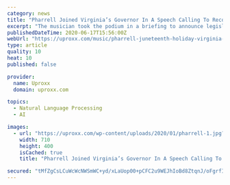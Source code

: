 ```yaml
---
category: news
title: "Pharrell Joined Virginia’s Governor In A Speech Calling To Recognize Juneteenth As A State Holiday"
excerpt: "The musician took the podium in a briefing to announce legislature that would recognize Juneteenth as a paid holiday."
publishedDateTime: 2020-06-17T15:56:00Z
webUrl: "https://uproxx.com/music/pharrell-juneteenth-holiday-virginia-governor/"
type: article
quality: 10
heat: 10
published: false

provider:
  name: Uproxx
  domain: uproxx.com

topics:
  - Natural Language Processing
  - AI

images:
  - url: "https://uproxx.com/wp-content/uploads/2020/01/pharrell-1.jpg?w=710"
    width: 710
    height: 400
    isCached: true
    title: "Pharrell Joined Virginia’s Governor In A Speech Calling To Recognize Juneteenth As A State Holiday"

secured: "tMfZgCsLCuWcWcNWSmWC+yd/xLaUop00+pCFC2u9WEJhIoBd8ZtqnJ/oFgrfIL3hLbpTl6ROmKM4AhJbQtT4DKSKfR02e6Jc8ZCTdZf5nh9wT4hd8AavhaDIrvOq0nJhlgP1ijY8p1PTixG6UKUIecJDT3LDGRLYa3VJIpUnR2BXz711aj5N+x2xfCifeUO9pQVHCPHehH802WWnAnuibmc0MeVD40mQAvDzxKUhrP72X2JUR22FTjfjbil7uG4nYBjlaazJwycQZREvAKp4w0QT21fGPmoeDTaR36zTxjHvIxZQwwMFuhoEOQRPAUjp9k4zXQp5SVN7S7+sQAgC2A==;HI7+8SnQ/6ComlEW9Jv/fw=="
---
```



